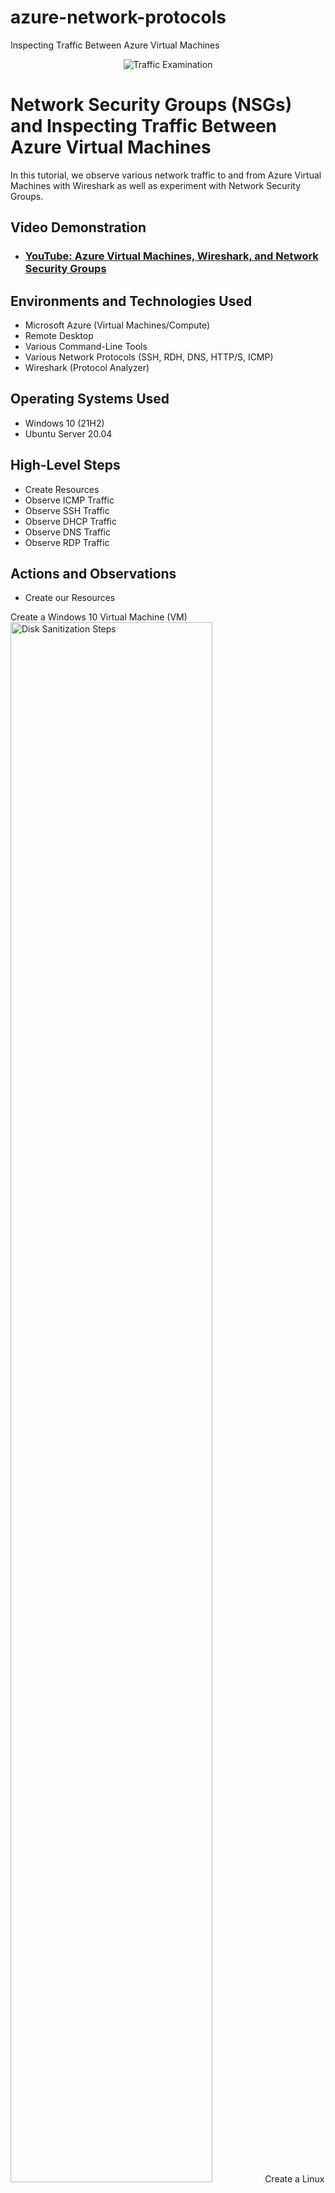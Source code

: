 # azure-network-protocols
Inspecting Traffic Between Azure Virtual Machines

<p align="center">
<img src="https://i.imgur.com/Ua7udoS.png" alt="Traffic Examination"/>
</p>

<h1>Network Security Groups (NSGs) and Inspecting Traffic Between Azure Virtual Machines</h1>
In this tutorial, we observe various network traffic to and from Azure Virtual Machines with Wireshark as well as experiment with Network Security Groups. <br />


<h2>Video Demonstration</h2>

- ### [YouTube: Azure Virtual Machines, Wireshark, and Network Security Groups](https://youtu.be/TaRA-Bq5ixM)

<h2>Environments and Technologies Used</h2>

- Microsoft Azure (Virtual Machines/Compute)
- Remote Desktop
- Various Command-Line Tools
- Various Network Protocols (SSH, RDH, DNS, HTTP/S, ICMP)
- Wireshark (Protocol Analyzer)

<h2>Operating Systems Used </h2>

- Windows 10 (21H2)
- Ubuntu Server 20.04

<h2>High-Level Steps</h2>

- Create Resources
- Observe ICMP Traffic
- Observe SSH Traffic
- Observe DHCP Traffic
- Observe DNS Traffic
- Observe RDP Traffic

<h2>Actions and Observations</h2>

- Create our Resources
  
Create a Windows 10 Virtual Machine (VM)
<img src="https://i.imgur.com/lUIGz6v.png" height="80%" width="80%" alt="Disk Sanitization Steps"/>
Create a Linux (Ubuntu) VM

<img src="https://i.imgur.com/m5eJdPk.png" height="80%" width="80%" alt="Disk Sanitization Steps"/>

<br />

-Observe ICMP Traffic
Within your Windows 10 Virtual Machine, Install Wireshark
<img src="https://i.imgur.com/E0nKKGO.png" height="80%" width="80%" alt="Disk Sanitization Steps"/>

Open Wireshark and filter for ICMP traffic only
<img src="https://i.imgur.com/Ugza9aB.png" height="80%" width="80%" alt="Disk Sanitization Steps"/>

Retrieve the private IP address of the Ubuntu VM
<img src="https://i.imgur.com/cGsjFqF.png" height="80%" width="80%" alt="Disk Sanitization Steps"/>

attempt to ping it from within the Windows 10 VM
<img src="https://i.imgur.com/1Cr5QPw.png" height="80%" width="80%" alt="Disk Sanitization Steps"/>

From The Windows 10 VM, open command line or PowerShell and attempt to ping a public website (such as www.google.com) and
observe the traffic in WireShark
<img src="https://i.imgur.com/sOPYGRb.png" height="80%" width="80%" alt="Disk Sanitization Steps"/>
</p>
<br />

-Observe SSH Traffic
<p>
  Back in Wireshark, filter for SSH traffic only
<img src="https://i.imgur.com/sOPYGRb.png" height="80%" width="80%" alt="Disk Sanitization Steps"/>
  
From your Windows 10 VM, “SSH into” your Ubuntu Virtual Machine (via its private IP address)
      
  a. Type commands (username, pwd, etc) into the linux SSH connection and observe SSH traffic spam in WireShark
      
  b. Exit the SSH connection by typing ‘exit’ and pressing [Enter]
  <img src="https://i.imgur.com/ZvRpDkR.png" height="80%" width="80%" alt="Disk Sanitization Steps"/>
</p>
<p>
Lorem ipsum dolor sit amet, consectetur adipiscing elit, sed do eiusmod tempor incididunt ut labore et dolore magna aliqua. Ut enim ad minim veniam, quis nostrud exercitation ullamco laboris nisi ut aliquip ex ea commodo consequat. Duis aute irure dolor in reprehenderit in voluptate velit esse cillum dolore eu fugiat nulla pariatur.
</p>
<br />
